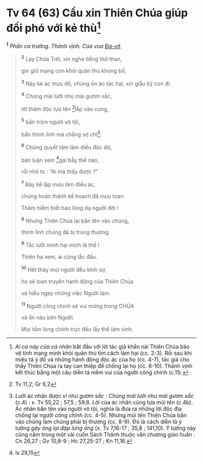 # Tv 64 (63) Cầu xin Thiên Chúa giúp đối phó với kẻ thù[^1-855f581e-706f-4add-b072-a55e3a698d31]
<sup><b>1</b></sup> *Phần ca trưởng. Thánh vịnh. Của vua [Đa-vít]().*

> <sup><b>2</b></sup> Lạy Chúa Trời, xin nghe tiếng thở than,
>
> gìn giữ mạng con khỏi quân thù khủng bố,
>
> <sup><b>3</b></sup> Này kẻ ác mưu đồ, chúng ồn ào tác hại, xin giấu kỹ con đi.
>
> <sup><b>4</b></sup> Chúng mài lưỡi như mài gươm sắc,
>
> lời thâm độc tựa tên [^1@-855f581e-706f-4add-b072-a55e3a698d31]lắp vào cung,
>
> <sup><b>5</b></sup> bắn trộm người vô tội,
>
> bắn thình lình mà chẳng sợ chi[^2-855f581e-706f-4add-b072-a55e3a698d31].
>
> <sup><b>6</b></sup> Chúng quyết tâm làm điều độc dữ,
>
> bàn luận xem [^2@-855f581e-706f-4add-b072-a55e3a698d31]gài bẫy thế nào,
>
> rồi nhỏ to : “Ai mà thấy được ?”
>
> <sup><b>7</b></sup> Bày kế lập mưu làm điều ác,
>
> chúng hoàn thành kế hoạch đã mưu toan.
>
> Thâm hiểm biết bao lòng dạ người đời !
>
> <sup><b>8</b></sup> Nhưng Thiên Chúa lại bắn tên vào chúng,
>
> thình lình chúng đã bị trúng thương.
>
> <sup><b>9</b></sup> Tấc lưỡi mình hại mình là thế !
>
> Thiên hạ xem, ai cũng lắc đầu.
>
> <sup><b>10</b></sup> Hết thảy mọi người đều kính sợ,
>
> họ sẽ loan truyền hành động của Thiên Chúa
>
> và hiểu ngay những việc Người làm.
>
> <sup><b>11</b></sup> Người công chính sẽ vui mừng trong CHÚA
>
> và ẩn náu bên Người.
>
> Mọi tấm lòng chính trực đều lấy thế làm vinh.

[^1-855f581e-706f-4add-b072-a55e3a698d31]: *Ai ca này của cá nhân* bắt đầu với lời tác giả khẩn nài Thiên Chúa bảo vệ tính mạng mình khỏi quân thù tìm cách làm hại (cc. 2-3). Rồi sau khi miêu tả ý đồ và những hành động độc ác của họ (cc. 4-7), tác giả cho thấy Thiên Chúa ra tay can thiệp để chống lại họ (cc. 8-10). Thánh vịnh kết thúc bằng một câu diễn tả niềm vui của người công chính (c.11).
[^2-855f581e-706f-4add-b072-a55e3a698d31]: *Lưỡi* ác nhân được ví như *gươm sắc* : *Chúng mài lưỡi như mài gươm sắc* (c.4) : x. Tv 55,22 ; 57,5 ; 59,8. *Lời* của ác nhân cũng tựa mũi *tên* (c.4b). Ác nhân bắn tên vào người vô tội, nghĩa là đưa ra những lời độc địa chống lại người công chính (cc. 4-5). Nhưng mũi tên Thiên Chúa bắn vào chúng làm chúng phải bị thương (cc. 8-9). Đó là cách diễn tả ý tưởng *gậy ông lại đập lưng ông* (x. Tv 7,16-17 ; 35,8 ; 141,10). Ý tưởng này cũng nằm trong một vài cuốn Sách Thánh thuộc văn chương giáo huấn : Cn 26,27 ; Gv 10,8-9 ; Hc 27,25-27 ; Kn 11,16.
[^1@-855f581e-706f-4add-b072-a55e3a698d31]: Tv 11,2; Gr 9,2
[^2@-855f581e-706f-4add-b072-a55e3a698d31]: Is 29,15